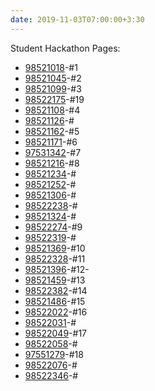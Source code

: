 ```yaml
---
date: 2019-11-03T07:00:00+3:30
---
```

Student Hackathon Pages:

* [98521018](http://98521018.pythonanywhere.com/)-#1
* [98521045](http://98521045.pythonanywhere.com/)-#2
* [98521099](http://98521099.pythonanywhere.com/)-#3
* [98522175](http://98522175.pythonanywhere.com/)-#19
* [98521108](http://98521108.pythonanywhere.com/)-#4
* [98521126](http://98521126.pythonanywhere.com/)-#
* [98521162](http://98521162.pythonanywhere.com/)-#5
* [98521171](http://98521171.pythonanywhere.com/)-#6
* [97531342](http://97531342.pythonanywhere.com/)-#7
* [98521216](http://98521216.pythonanywhere.com/)-#8
* [98521234](http://98521234.pythonanywhere.com/)-#
* [98521252](http://98521252.pythonanywhere.com/)-#
* [98521306](http://98521306.pythonanywhere.com/)-#
* [98522238](http://98522238.pythonanywhere.com/)-#
* [98521324](http://98521324.pythonanywhere.com/)-#
* [98522274](http://98522274.pythonanywhere.com/)-#9
* [98522319](http://98522319.pythonanywhere.com/)-#
* [98521369](http://98521369.pythonanywhere.com/)-#10
* [98522328](http://98522328.pythonanywhere.com/)-#11
* [98521396](http://98521396.pythonanywhere.com/)-#12-
* [98521459](http://98521459.pythonanywhere.com/)-#13
* [98522382](http://98522382.pythonanywhere.com/)-#14
* [98521486](http://98521486.pythonanywhere.com/)-#15
* [98522022](http://98522022.pythonanywhere.com/)-#16
* [98522031](http://98522031.pythonanywhere.com/)-#
* [98522049](http://98522049.pythonanywhere.com/)-#17
* [98522058](http://98522058.pythonanywhere.com/)-#
* [97551279](http://97551279.pythonanywhere.com/)-#18
* [98522076](http://98522076.pythonanywhere.com/)-#
* [98522346](http://98522346.pythonanywhere.com/)-#
